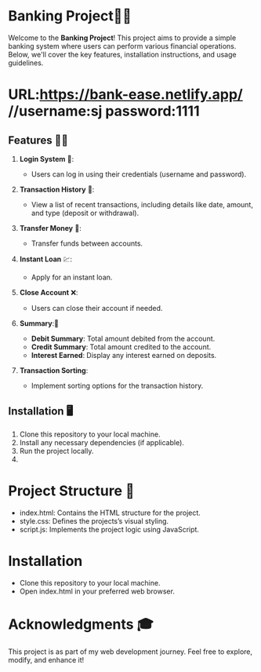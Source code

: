 # Banking Project🏦🏦

Welcome to the **Banking Project**! This project aims to provide a simple banking system where users can perform various financial operations. Below, we'll cover the key features, installation instructions, and usage guidelines.

# URL:https://bank-ease.netlify.app/   //username:sj password:1111


## Features 🚀🚀

1. **Login System** 🪪:
   - Users can log in using their credentials (username and password).

2. **Transaction History** 💱:
   - View a list of recent transactions, including details like date, amount, and type (deposit or withdrawal).

3. **Transfer Money** 💸:
   - Transfer funds between accounts.

4. **Instant Loan** 💹:
   - Apply for an instant loan.

5. **Close Account** ❌:
   - Users can close their account if needed.

6. **Summary**:📃
   - **Debit Summary**: Total amount debited from the account.
   - **Credit Summary**: Total amount credited to the account.
   - **Interest Earned**: Display any interest earned on deposits.

7. **Transaction Sorting**: 
   - Implement sorting options for the transaction history.

## Installation 🖥️

1. Clone this repository to your local machine.
2. Install any necessary dependencies (if applicable).
3. Run the project locally.
4. 
# Project Structure 📝
* index.html: Contains the HTML structure for the project.
* style.css: Defines the projects’s visual styling.
* script.js: Implements the project logic using JavaScript.

# Installation
* Clone this repository to your local machine.
* Open index.html in your preferred web browser.

# Acknowledgments 🎓
This project is as part of my web development journey. Feel free to explore, modify, and enhance it! 
